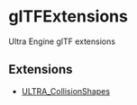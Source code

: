# glTFExtensions
Ultra Engine glTF extensions

## Extensions
- [ULTRA_CollisionShapes](ULTRA_CollisionShapes.md)
